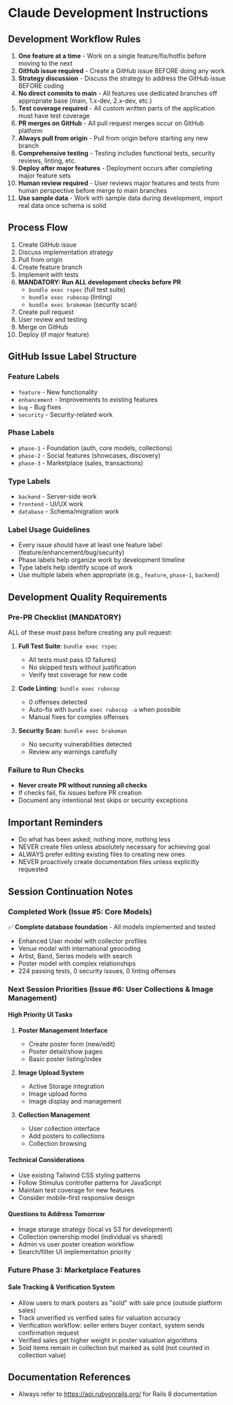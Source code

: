 # Claude Development Instructions

## Development Workflow Rules

1. **One feature at a time** - Work on a single feature/fix/hotfix before moving to the next
2. **GitHub issue required** - Create a GitHub issue BEFORE doing any work
3. **Strategy discussion** - Discuss the strategy to address the GitHub issue BEFORE coding
4. **No direct commits to main** - All features use dedicated branches off appropriate base (main, 1.x-dev, 2.x-dev, etc.)
5. **Test coverage required** - All custom written parts of the application must have test coverage
6. **PR merges on GitHub** - All pull request merges occur on GitHub platform
7. **Always pull from origin** - Pull from origin before starting any new branch
8. **Comprehensive testing** - Testing includes functional tests, security reviews, linting, etc.
9. **Deploy after major features** - Deployment occurs after completing major feature sets
10. **Human review required** - User reviews major features and tests from human perspective before merge to main branches
11. **Use sample data** - Work with sample data during development, import real data once schema is solid

## Process Flow

1. Create GitHub issue
2. Discuss implementation strategy 
3. Pull from origin
4. Create feature branch
5. Implement with tests
6. **MANDATORY: Run ALL development checks before PR**
   - `bundle exec rspec` (full test suite)
   - `bundle exec rubocop` (linting)
   - `bundle exec brakeman` (security scan)
7. Create pull request
8. User review and testing
9. Merge on GitHub
10. Deploy (if major feature)

## GitHub Issue Label Structure

### Feature Labels
- `feature` - New functionality
- `enhancement` - Improvements to existing features
- `bug` - Bug fixes
- `security` - Security-related work

### Phase Labels
- `phase-1` - Foundation (auth, core models, collections)
- `phase-2` - Social features (showcases, discovery)
- `phase-3` - Marketplace (sales, transactions)

### Type Labels
- `backend` - Server-side work
- `frontend` - UI/UX work
- `database` - Schema/migration work

### Label Usage Guidelines
- Every issue should have at least one feature label (feature/enhancement/bug/security)
- Phase labels help organize work by development timeline
- Type labels help identify scope of work
- Use multiple labels when appropriate (e.g., `feature`, `phase-1`, `backend`)

## Development Quality Requirements

### Pre-PR Checklist (MANDATORY)
ALL of these must pass before creating any pull request:

1. **Full Test Suite**: `bundle exec rspec` 
   - All tests must pass (0 failures)
   - No skipped tests without justification
   - Verify test coverage for new code

2. **Code Linting**: `bundle exec rubocop`
   - 0 offenses detected
   - Auto-fix with `bundle exec rubocop -a` when possible
   - Manual fixes for complex offenses

3. **Security Scan**: `bundle exec brakeman`
   - No security vulnerabilities detected
   - Review any warnings carefully

### Failure to Run Checks
- **Never create PR without running all checks**
- If checks fail, fix issues before PR creation
- Document any intentional test skips or security exceptions

## Important Reminders

- Do what has been asked; nothing more, nothing less
- NEVER create files unless absolutely necessary for achieving goal
- ALWAYS prefer editing existing files to creating new ones
- NEVER proactively create documentation files unless explicitly requested

## Session Continuation Notes

### Completed Work (Issue #5: Core Models)
✅ **Complete database foundation** - All models implemented and tested
- Enhanced User model with collector profiles
- Venue model with international geocoding
- Artist, Band, Series models with search
- Poster model with complex relationships
- 224 passing tests, 0 security issues, 0 linting offenses

### Next Session Priorities (Issue #6: User Collections & Image Management)

#### High Priority UI Tasks
1. **Poster Management Interface**
   - Create poster form (new/edit)
   - Poster detail/show pages
   - Basic poster listing/index

2. **Image Upload System**
   - Active Storage integration
   - Image upload forms
   - Image display and management

3. **Collection Management**
   - User collection interface
   - Add posters to collections
   - Collection browsing

#### Technical Considerations
- Use existing Tailwind CSS styling patterns
- Follow Stimulus controller patterns for JavaScript
- Maintain test coverage for new features
- Consider mobile-first responsive design

#### Questions to Address Tomorrow
- Image storage strategy (local vs S3 for development)
- Collection ownership model (individual vs shared)
- Admin vs user poster creation workflow
- Search/filter UI implementation priority

### Future Phase 3: Marketplace Features
#### Sale Tracking & Verification System
- Allow users to mark posters as "sold" with sale price (outside platform sales)
- Track unverified vs verified sales for valuation accuracy
- Verification workflow: seller enters buyer contact, system sends confirmation request
- Verified sales get higher weight in poster valuation algorithms
- Sold items remain in collection but marked as sold (not counted in collection value)

## Documentation References

- Always refer to https://api.rubyonrails.org/ for Rails 8 documentation